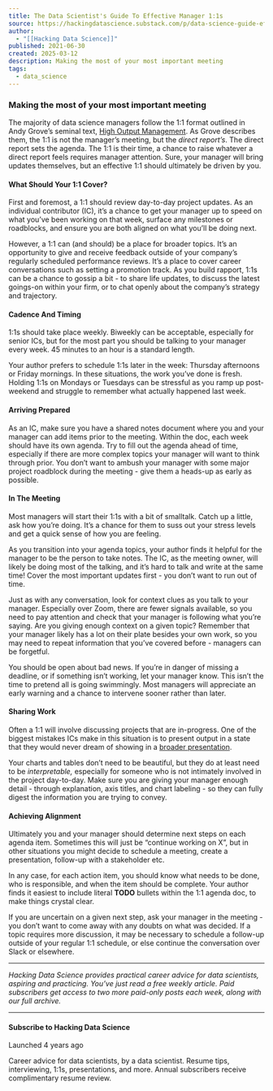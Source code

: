 ```yaml
---
title: The Data Scientist's Guide To Effective Manager 1:1s
source: https://hackingdatascience.substack.com/p/data-science-guide-effective-one-on-ones
author:
  - "[[Hacking Data Science]]"
published: 2021-06-30
created: 2025-03-12
description: Making the most of your most important meeting
tags:
  - data_science
---
```

### Making the most of your most important meeting

The majority of data science managers follow the 1:1 format outlined in Andy Grove’s seminal text, [High Output Management](https://www.amazon.com/High-Output-Management-Andrew-Grove/dp/0679762884). As Grove describes them, the 1:1 is not the manager’s meeting, but the *direct report’s*. The direct report sets the agenda. The 1:1 is their time, a chance to raise whatever a direct report feels requires manager attention. Sure, your manager will bring updates themselves, but an effective 1:1 should ultimately be driven by you.

#### What Should Your 1:1 Cover?

First and foremost, a 1:1 should review day-to-day project updates. As an individual contributor (IC), it’s a chance to get your manager up to speed on what you’ve been working on that week, surface any milestones or roadblocks, and ensure you are both aligned on what you’ll be doing next.

However, a 1:1 can (and should) be a place for broader topics. It’s an opportunity to give and receive feedback outside of your company’s regularly scheduled performance reviews. It’s a place to cover career conversations such as setting a promotion track. As you build rapport, 1:1s can be a chance to gossip a bit - to share life updates, to discuss the latest goings-on within your firm, or to chat openly about the company’s strategy and trajectory.

#### Cadence And Timing

1:1s should take place weekly. Biweekly can be acceptable, especially for senior ICs, but for the most part you should be talking to your manager every week. 45 minutes to an hour is a standard length.

Your author prefers to schedule 1:1s later in the week: Thursday afternoons or Friday mornings. In these situations, the work you’ve done is fresh. Holding 1:1s on Mondays or Tuesdays can be stressful as you ramp up post-weekend and struggle to remember what actually happened last week.

#### **Arriving Prepared**

As an IC, make sure you have a shared notes document where you and your manager can add items prior to the meeting. Within the doc, each week should have its own agenda. Try to fill out the agenda ahead of time, especially if there are more complex topics your manager will want to think through prior. You don’t want to ambush your manager with some major project roadblock during the meeting - give them a heads-up as early as possible.

#### **In The Meeting**

Most managers will start their 1:1s with a bit of smalltalk. Catch up a little, ask how you’re doing. It’s a chance for them to suss out your stress levels and get a quick sense of how you are feeling.

As you transition into your agenda topics, your author finds it helpful for the manager to be the person to take notes. The IC, as the meeting owner, will likely be doing most of the talking, and it’s hard to talk and write at the same time! Cover the most important updates first - you don’t want to run out of time.

Just as with any conversation, look for context clues as you talk to your manager. Especially over Zoom, there are fewer signals available, so you need to pay attention and check that your manager is following what you’re saying. Are you giving enough context on a given topic? Remember that your manager likely has a lot on their plate besides your own work, so you may need to repeat information that you’ve covered before - managers can be forgetful.

You should be open about bad news. If you’re in danger of missing a deadline, or if something isn’t working, let your manager know. This isn’t the time to pretend all is going swimmingly. Most managers will appreciate an early warning and a chance to intervene sooner rather than later.

#### Sharing Work

Often a 1:1 will involve discussing projects that are in-progress. One of the biggest mistakes ICs make in this situation is to present output in a state that they would never dream of showing in a [broader presentation](https://hackingdatascience.substack.com/p/data-science-work-presentation-tips).

Your charts and tables don’t need to be beautiful, but they do at least need to be *interpretable,* especially for someone who is not intimately involved in the project day-to-day. Make sure you are giving your manager enough detail - through explanation, axis titles, and chart labeling - so they can fully digest the information you are trying to convey.

#### Achieving Alignment

Ultimately you and your manager should determine next steps on each agenda item. Sometimes this will just be “continue working on X”, but in other situations you might decide to schedule a meeting, create a presentation, follow-up with a stakeholder etc.

In any case, for each action item, you should know what needs to be done, who is responsible, and when the item should be complete. Your author finds it easiest to include literal **TODO** bullets within the 1:1 agenda doc, to make things crystal clear.

If you are uncertain on a given next step, ask your manager in the meeting - you don’t want to come away with any doubts on what was decided. If a topic requires more discussion, it may be necessary to schedule a follow-up outside of your regular 1:1 schedule, or else continue the conversation over Slack or elsewhere.

---

*Hacking Data Science provides practical career advice for data scientists, aspiring and practicing. You’ve just read a free weekly article. Paid subscribers get access to two more paid-only posts each week, along with our full archive.*

---

#### Subscribe to Hacking Data Science

Launched 4 years ago

Career advice for data scientists, by a data scientist. Resume tips, interviewing, 1:1s, presentations, and more. Annual subscribers receive complimentary resume review.